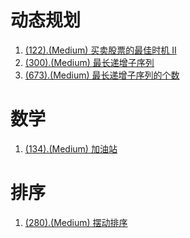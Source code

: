 # 动态规划

1. [(122).(Medium) 买卖股票的最佳时机 II][122]
2. [(300).(Medium) 最长递增子序列][300]
3. [(673).(Medium) 最长递增子序列的个数][673]

# 数学

1. [(134).(Medium) 加油站][134]

# 排序

1. [(280).(Medium) 摆动排序][280]


[122]: ../dynamicprogramming/E122_Medium_BestTimeToBuyAndSellStockII.java
[134]: ../math/E134_Medium_GasStation.java
[300]: ../dynamicprogramming/E300_Medium_LongestIncreasingSubsequence.java
[673]: ../dynamicprogramming/E673_Medium_NumbeOfLongestIncreasingSubsequence.java
[280]: ../sort/E280_Medium_WiggleSort.java